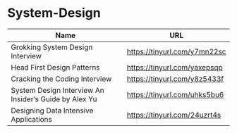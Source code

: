 # System-Design

| Name                                                                      | URL                                                      |
| ------------------------------------------------------------------------- | -------------------------------------------------------- |
|  Grokking System Design Interview                        | https://tinyurl.com/y7mn22sc              |
|  Head First Design Patterns                        | https://tinyurl.com/yaxepsqp            |
|  Cracking the Coding Interview                        | https://tinyurl.com/y8z5433f            |
|  System Design Interview An Insider’s Guide by Alex Yu                        | https://tinyurl.com/uhks5bu6            |
|  Designing Data Intensive Applications                        | https://tinyurl.com/24uzrt4s            |


